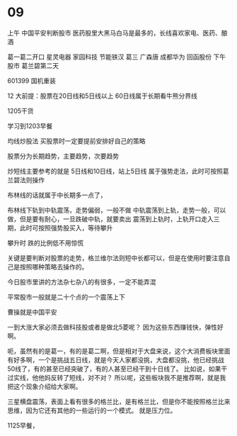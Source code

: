 # 09
上午
中国平安判断股市
医药股里大黑马白马是最多的，长线喜欢家电、医药、酿酒

葛一葛二开口 星灵电器  家园科技  节能铁汉 
葛三 广森唐 成都华为 回函股份
下午
股市 葛兰碧第二天

601399  国机重装

12
大前提：股票在20日线和5日线以上
60日线属于长期看牛熊分界线

1205干货

学习到1203早餐

均线炒股法
买股票时一定要提前安排好自己的策略

股票分为长期趋势，主要趋势，次要趋势

炒短线主要参考的就是 5日线和10日线，站上5日线 属于强势走法，此时可按照葛兰碧法则操作

布林线的话就属于中长期多一点了，

布林线下轨到中轨震荡，走势偏弱，一般不做
中轨震荡到上轨，走势一般，可以做，但是要有耐心，一旦跌破中轨，就要卖出
震荡到上轨时，上轨开口走入三期，此时可按照强势股买入，等待攀升

攀升时 跌的比例低不用惊慌

关键是要判断对股票的走势，格兰维尔法则短中长都可以，但是在使用时要注意自己是按照哪种策略去操作的。

今日股市里讲的方法杂七杂八的有很多，一定不能弄混

平常股市一般就是二十个点的一个震荡上下

曹操就是中国平安

一到大涨大家必须去做科技股或者是做北5菱呢？
因为这些东西赚钱快，弹性好啊。


呃，虽然有的是葛一，有的是葛二啊，但是相对于大盘来说，这个大消费板块里面有好多啊，一个是挑战五日线，就是今天人家都没挑，大盘都没挑，他已经挑战50线了，有的甚至已经突破了，有的人甚至已经干到十日线了。
比如说，如果干过实线，他他妈反转了短线，对不对？
所以呢，这些板块我不是推荐啊，就是我把这个现象介绍给大家啊。

三星横盘震荡，表面上看有很多的格兰比，是有格兰比，但是你不能按照格兰比来思维，因为它还有其他的一些运行的一个模式。
就是压力位。

1125早餐，
